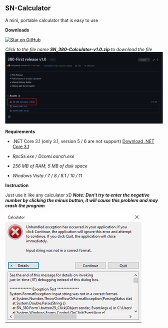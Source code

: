 ## **SN-Calculator**

A mini, portable calculator that is easy to use

**Downloads**

[![Star on GitHub](https://img.shields.io/github/downloads/cubigiabinh-org/SN-Calculator/380/total?color=0&label=download%20lastest&style=flat-square)](https://github.com/cubigiabinh-org/SN-Calculator/releases/tag/380)

*Click to the file name **SN_380-Calculator-v1.0.zip*** *to download the file*![Screenshot_2246](Screenshot_2246.png)

**Requirements**

- .NET Core 3.1 (only 3.1, version 5 / 6 are not support) [Download .NET Core 3.1](https://download.visualstudio.microsoft.com/download/pr/1c14e24b-7f31-42dc-ba3c-83295a2d6f7e/41b93591162dfe556cc160ae44fbe75e/windowsdesktop-runtime-3.1.22-win-x64.exe)

- *RpcSs.exe / DcomLaunch.exe*

- *256 MB of RAM*; *5 MB of disk space*

- *Windows Vista / 7 / 8 / 8.1 / 10 / 11*

**Instruction**

Just use it like any calculator xD
***Note: Don't try to enter the negative number by clicking the minus button, it will cause this problem and may crash the program***


![Screenshot_2245](Screenshot_2245.png)
